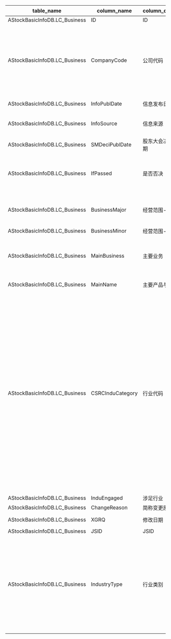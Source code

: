 | table_name| column_name| column_description | 注释 | Annotation | 数据示例|
|---|---|---|---|---|---|
| AStockBasicInfoDB.LC_Business | ID | ID ||| 599777135022|
| AStockBasicInfoDB.LC_Business | CompanyCode| 公司代码 | 公司代码（CompanyCode）：与“证券主表（SecuMain）”中的“公司代码（CompanyCode）”关联，得到上市公司的交易代码、简称等。 | Company Code (CompanyCode): Associated with the "Company Code (CompanyCode)" in "Securities Main Table (SecuMain)", to obtain the trading code, abbreviation, etc. of the listed company.| 224275|
| AStockBasicInfoDB.LC_Business | InfoPublDate | 信息发布日期 ||| 2019-01-03 12:00:00.000 |
| AStockBasicInfoDB.LC_Business | InfoSource | 信息来源 ||| 第二届董事会第八次会议决议公告|
| AStockBasicInfoDB.LC_Business | SMDeciPublDate | 股东大会决议公告日期 ||| 2019-01-18 12:00:00.000 |
| AStockBasicInfoDB.LC_Business | IfPassed | 是否否决 | 是否否决(IfPassed)，该字段固定为字符常量："1"-是；"0"-否 | Whether to veto (IfPassed), this field is fixed with the following string constants: "1"-yes; "0"-no.| 0 |
| AStockBasicInfoDB.LC_Business | BusinessMajor| 经营范围-主营||| 生产:半导体设备(测试机、分选机)。服务:半导体设备、光机电|
| AStockBasicInfoDB.LC_Business | BusinessMinor| 经营范围-兼营||| null|
| AStockBasicInfoDB.LC_Business | MainBusiness | 主要业务 ||| 集成电路专用设备的研发、生产和销售,主要产品包括集成电路测试 |
| AStockBasicInfoDB.LC_Business | MainName | 主要产品与业务名称 ||| 测试机和分选机等|
| AStockBasicInfoDB.LC_Business | CSRCInduCategory | 行业代码 | 行业代码（CSRCInduCategory）：当行业类别（IndustryType）=1时，与行业表（CT_Industry）中行业编码（IndustryNum）关联，得到CSRC行业分类标准下的行业名称；当行业类别（IndustryType）=22时，与系统常量表(CT_SystemConst)中的DM字段关联，令LB=1755，得到证监会行业分类2012版分类标准下的行业名称。 | Industry code (CSRCInduCategory): When the industry category (IndustryType) equals 1, it is associated with the industry code (IndustryNum) in the industry table (CT_Industry), and the industry name under the CSRC industry classification standard is obtained; when the industry category (IndustryType) equals 22, it is associated with the DM field in the system constant table (CT_SystemConst), let LB=1755, and the industry name under the CSRC industry classification 2012 version classification standard is obtained. | 13035 |
| AStockBasicInfoDB.LC_Business | InduEngaged| 涉足行业 ||| null|
| AStockBasicInfoDB.LC_Business | ChangeReason | 简称变更原因 ||| null|
| AStockBasicInfoDB.LC_Business | XGRQ | 修改日期 ||| 2024-05-17 01:43:13.797 |
| AStockBasicInfoDB.LC_Business | JSID | JSID ||| 769290274663|
| AStockBasicInfoDB.LC_Business | IndustryType | 行业类别 | 行业类别(IndustryType)与(CT_SystemConst)表中的DM字段关联，令LB = 1081 and DM in (1,22)，得到行业类别的具体描述：1-CSRC行业分类，22-证监会行业分类2012版。| The industry type (IndustryType) is associated with the DM field in the (CT_SystemConst) table, with LB = 1081 and DM in (1,22), yielding the specific description of the industry type: 1-CSRC industry classification, 22-CSRC industry classification 2012 version. | 22|